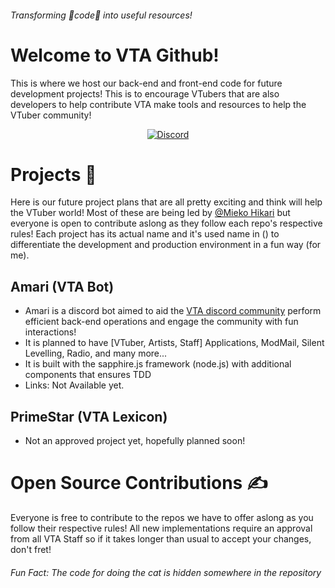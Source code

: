 ###### _Transforming 💖code💖 into useful resources!_
# Welcome to VTA Github!
This is where we host our back-end and front-end code for future development projects! This is to encourage VTubers that are also developers to help contribute VTA make tools and resources to help the VTuber community!

<div align="center">
<a href="https://discord.gg/vta"> <img src=https://img.shields.io/badge/Discord-7289DA?style=for-the-badge&logo=discord&logoColor=white alt="Discord"/> </a>
</div>

# Projects 🤖
Here is our future project plans that are all pretty exciting and think will help the VTuber world! Most of these are being led by [@Mieko Hikari](https://github.com/MiekoHikari) but everyone is open to contribute aslong as they follow each repo's respective rules! Each project has its actual name and it's used name in () to differentiate the development and production environment in a fun way (for me).
## Amari (VTA Bot)
- Amari is a discord bot aimed to aid the [VTA discord community](https://discord.gg/vta) perform efficient back-end operations and engage the community with fun interactions!
- It is planned to have [VTuber, Artists, Staff] Applications, ModMail, Silent Levelling, Radio, and many more...
- It is built with the sapphire.js framework (node.js) with additional components that ensures TDD
- Links: Not Available yet.
## PrimeStar (VTA Lexicon)
- Not an approved project yet, hopefully planned soon!

# Open Source Contributions ✍️
Everyone is free to contribute to the repos we have to offer aslong as you follow their respective rules! All new implementations require an approval from all VTA Staff so if it takes longer than usual to accept your changes, don't fret!

###### _Fun Fact: The code for doing the cat is hidden somewhere in the repository_
